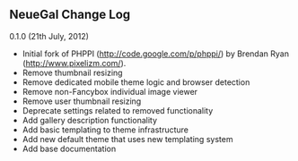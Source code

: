 NeueGal Change Log
------

0.1.0 (21th July, 2012)

- Initial fork of PHPPI (http://code.google.com/p/phppi/) by Brendan Ryan (http://www.pixelizm.com/).
- Remove thumbnail resizing
- Remove dedicated mobile theme logic and browser detection
- Remove non-Fancybox individual image viewer
- Remove user thumbnail resizing
- Deprecate settings related to removed functionality
- Add gallery description functionality
- Add basic templating to theme infrastructure
- Add new default theme that uses new templating system
- Add base documentation
